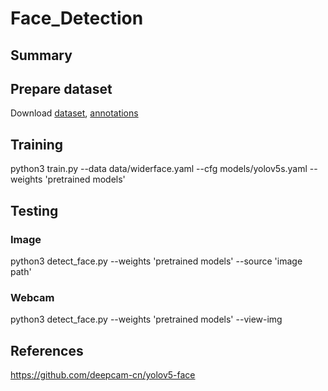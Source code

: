 # Face_Detection
## Summary 
## Prepare dataset
Download [dataset](https://www.kaggle.com/datasets/mksaad/wider-face-a-face-detection-benchmark), [annotations](https://drive.google.com/file/d/1tU_IjyOwGQfGNUvZGwWWM4SwxKp2PUQ8/view)
## Training
python3 train.py --data data/widerface.yaml --cfg models/yolov5s.yaml --weights 'pretrained models'
## Testing
### Image 
python3 detect_face.py --weights 'pretrained models' --source 'image path'
### Webcam 
python3 detect_face.py --weights 'pretrained models' --view-img
## References
https://github.com/deepcam-cn/yolov5-face
